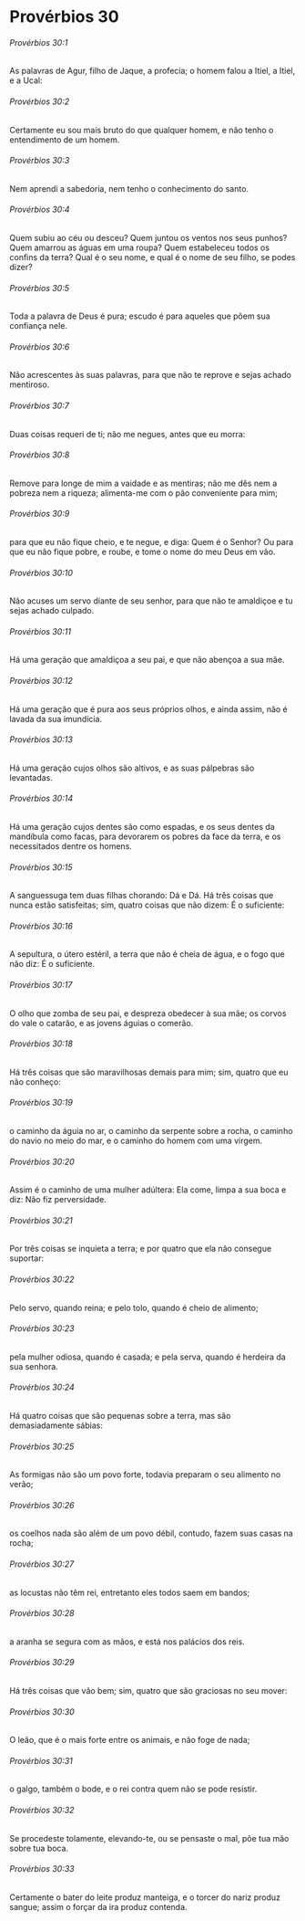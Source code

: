 # Provérbios 30

###### Provérbios 30:1

As palavras de Agur, filho de Jaque, a profecia; o homem falou a Itiel, a Itiel, e a Ucal:

###### Provérbios 30:2

Certamente eu sou mais bruto do que qualquer homem, e não tenho o entendimento de um homem.

###### Provérbios 30:3

Nem aprendi a sabedoria, nem tenho o conhecimento do santo.

###### Provérbios 30:4

Quem subiu ao céu ou desceu? Quem juntou os ventos nos seus punhos? Quem amarrou as águas em uma roupa? Quem estabeleceu todos os confins da terra? Qual é o seu nome, e qual é o nome de seu filho, se podes dizer?

###### Provérbios 30:5

Toda a palavra de Deus é pura; escudo é para aqueles que põem sua confiança nele.

###### Provérbios 30:6

Não acrescentes às suas palavras, para que não te reprove e sejas achado mentiroso.

###### Provérbios 30:7

Duas coisas requeri de ti; não me negues, antes que eu morra:

###### Provérbios 30:8

Remove para longe de mim a vaidade e as mentiras; não me dês nem a pobreza nem a riqueza; alimenta-me com o pão conveniente para mim;

###### Provérbios 30:9

para que eu não fique cheio, e te negue, e diga: Quem é o Senhor? Ou para que eu não fique pobre, e roube, e tome o nome do meu Deus em vão.

###### Provérbios 30:10

Não acuses um servo diante de seu senhor, para que não te amaldiçoe e tu sejas achado culpado.

###### Provérbios 30:11

Há uma geração que amaldiçoa a seu pai, e que não abençoa a sua mãe.

###### Provérbios 30:12

Há uma geração que é pura aos seus próprios olhos, e ainda assim, não é lavada da sua imundícia.

###### Provérbios 30:13

Há uma geração cujos olhos são altivos, e as suas pálpebras são levantadas.

###### Provérbios 30:14

Há uma geração cujos dentes são como espadas, e os seus dentes da mandíbula como facas, para devorarem os pobres da face da terra, e os necessitados dentre os homens.

###### Provérbios 30:15

A sanguessuga tem duas filhas chorando: Dá e Dá. Há três coisas que nunca estão satisfeitas; sim, quatro coisas que não dizem: É o suficiente:

###### Provérbios 30:16

A sepultura, o útero estéril, a terra que não é cheia de água, e o fogo que não diz: É o suficiente.

###### Provérbios 30:17

O olho que zomba de seu pai, e despreza obedecer à sua mãe; os corvos do vale o catarão, e as jovens águias o comerão.

###### Provérbios 30:18

Há três coisas que são maravilhosas demais para mim; sim, quatro que eu não conheço:

###### Provérbios 30:19

o caminho da águia no ar, o caminho da serpente sobre a rocha, o caminho do navio no meio do mar, e o caminho do homem com uma virgem.

###### Provérbios 30:20

Assim é o caminho de uma mulher adúltera: Ela come, limpa a sua boca e diz: Não fiz perversidade.

###### Provérbios 30:21

Por três coisas se inquieta a terra; e por quatro que ela não consegue suportar:

###### Provérbios 30:22

Pelo servo, quando reina; e pelo tolo, quando é cheio de alimento;

###### Provérbios 30:23

pela mulher odiosa, quando é casada; e pela serva, quando é herdeira da sua senhora.

###### Provérbios 30:24

Há quatro coisas que são pequenas sobre a terra, mas são demasiadamente sábias:

###### Provérbios 30:25

As formigas não são um povo forte, todavia preparam o seu alimento no verão;

###### Provérbios 30:26

os coelhos nada são além de um povo débil, contudo, fazem suas casas na rocha;

###### Provérbios 30:27

as locustas não têm rei, entretanto eles todos saem em bandos;

###### Provérbios 30:28

a aranha se segura com as mãos, e está nos palácios dos reis.

###### Provérbios 30:29

Há três coisas que vão bem; sim, quatro que são graciosas no seu mover:

###### Provérbios 30:30

O leão, que é o mais forte entre os animais, e não foge de nada;

###### Provérbios 30:31

o galgo, também o bode, e o rei contra quem não se pode resistir.

###### Provérbios 30:32

Se procedeste tolamente, elevando-te, ou se pensaste o mal, põe tua mão sobre tua boca.

###### Provérbios 30:33

Certamente o bater do leite produz manteiga, e o torcer do nariz produz sangue; assim o forçar da ira produz contenda.

